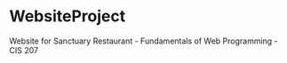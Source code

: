 WebsiteProject
==============

Website for Sanctuary Restaurant - Fundamentals of Web Programming - CIS 207
